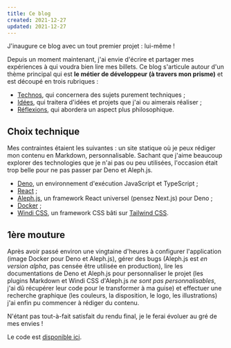 ```yaml
---
title: Ce blog
created: 2021-12-27
updated: 2021-12-27
---
```


J'inaugure ce blog avec un tout premier projet : lui-même !

Depuis un moment maintenant, j'ai envie d'écrire et partager mes expériences à qui voudra bien lire mes billets. 
Ce blog s'articule autour d'un thème principal qui est **le métier de développeur (à travers mon prisme)** et est découpé en trois rubriques : 
- [Technos](/technos), qui concernera des sujets purement techniques ;
- [Idées](/idees), qui traitera d'idées et projets que j'ai ou aimerais réaliser ;
- [Réflexions](/reflexions), qui abordera un aspect plus philosophique.

## Choix technique

Mes contraintes étaient les suivantes : un site statique où je peux rédiger mon contenu en Markdown, personnalisable. Sachant que j'aime beaucoup explorer des technologies que je n'ai pas ou peu utilisées, l'occasion était trop belle pour ne pas passer par Deno et Aleph.js.

- [Deno](/technos/articles/deno), un environnement d'exécution JavaScript et TypeScript ;
- [React](https://fr.reactjs.org/) ;
- [Aleph.js](https://alephjs.org/), un framework React universel (pensez Next.js) pour Deno ;
- [Docker](https://www.docker.com/) ;
- [Windi CSS](https://windicss.org/)</a>, un framework CSS bâti sur [Tailwind CSS](https://tailwindcss.com/).

## 1ère mouture

Après avoir passé environ une vingtaine d'heures à configurer l'application (image Docker pour Deno et Aleph.js), gérer des bugs (Aleph.js est *en version alpha*, pas censée être utilisée en production), lire les documentations de Deno et Aleph.js pour personnaliser le projet (les plugins Markdown et Windi CSS d'Aleph.js *ne sont pas personnalisables*, j'ai dû récupérer leur code pour le transformer à ma guise) et effectuer une recherche graphique (les couleurs, la disposition, le logo, les illustrations) j'ai enfin pu commencer à rédiger du contenu. 

N'étant pas tout-à-fait satisfait du rendu final, je le ferai évoluer au gré de mes envies !

Le code est [disponible ici](https://github.com/Laegel/blog).
